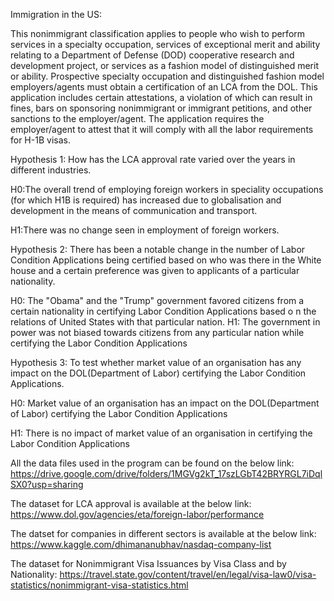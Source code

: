 Immigration in the US:

This nonimmigrant classification applies to people who wish to perform services in a specialty occupation,
services of exceptional merit and ability relating to a Department of Defense (DOD) cooperative
research and development project, or services as a fashion model of distinguished merit or ability. 
Prospective specialty occupation and distinguished fashion model employers/agents must obtain a certification 
of an LCA from the DOL. This application includes certain attestations, a violation of which can result in fines, 
bars on sponsoring nonimmigrant or immigrant petitions, and other sanctions to the employer/agent. 
The application requires the employer/agent to attest that it will comply with all the labor requirements for H-1B visas.

Hypothesis 1: How has the LCA approval rate varied over the years in different industries.

H0:The overall trend of employing foreign workers in speciality occupations (for which H1B is required) has increased
due to globalisation and development in the means of communication and transport.

H1:There was no change seen in employment of foreign workers.


Hypothesis 2: There has been a notable change in the number of Labor Condition Applications being certified based on who was there in the White house and
a certain preference was given to applicants of a particular nationality.

H0: The "Obama" and the "Trump" government favored citizens from a certain nationality in certifying Labor Condition Applications based o
n the relations of United States with that particular nation.
H1: The government in power was not biased towards citizens from any particular nation while certifying the Labor Condition Applications

Hypothesis 3: To test whether market value of an organisation has any impact on the DOL(Department of Labor) certifying the
Labor Condition Applications.

H0: Market value of an organisation has an impact on the DOL(Department of Labor) certifying the
Labor Condition Applications

H1: There is no impact of market value of an organisation in certifying the Labor Condition Applications

All the data files used in the program can be found on the below link:
https://drive.google.com/drive/folders/1MGVg2kT_17szLGbT42BRYRGL7iDqlSX0?usp=sharing

The dataset for LCA approval is available at the below link:
https://www.dol.gov/agencies/eta/foreign-labor/performance

The datset for companies in different sectors is available at the below link:
https://www.kaggle.com/dhimananubhav/nasdaq-company-list

The dataset for Nonimmigrant Visa Issuances by Visa Class and by Nationality:
https://travel.state.gov/content/travel/en/legal/visa-law0/visa-statistics/nonimmigrant-visa-statistics.html
